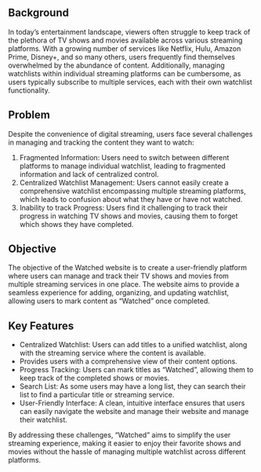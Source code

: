 
## Background
In today’s entertainment landscape, viewers often struggle to keep track of the plethora of TV shows and movies
available across various streaming platforms. With a growing number of services like Netflix, Hulu, Amazon Prime,
Disney+, and so many others, users frequently find themselves overwhelmed by the abundance of content. Additionally,
managing watchlists within individual streaming platforms can be cumbersome, as users typically subscribe to multiple
services, each with their own watchlist functionality.

## Problem
Despite the convenience of digital streaming, users face several challenges in managing and tracking the content they
want to watch:
1.	Fragmented Information: Users need to switch between different platforms to manage individual watchlist, leading
      to fragmented information and lack of centralized control.
2. Centralized Watchlist Management:  Users cannot easily create a comprehensive watchlist encompassing multiple
   streaming platforms, which leads to confusion about what they have or have not watched.
3. Inability to track Progress: Users find it challenging to track their progress in watching TV shows and movies,
   causing them to forget which shows they have completed.

## Objective
The objective of the Watched website is to create a user-friendly platform where users can manage and track their TV
shows and movies from multiple streaming services in one place. The website aims to provide a seamless experience for
adding, organizing, and updating watchlist, allowing users to mark content as “Watched” once completed.

## Key Features
-	Centralized Watchlist: Users can add titles to a unified watchlist, along with the streaming service where the
     content is available.
-	Provides users with a comprehensive view of their content options.
-	Progress Tracking: Users can mark titles as “Watched”, allowing them to keep track of the completed shows or
     movies.
-	Search List: As some users may have a long list, they can search their list to find a particular title or streaming
     service.
-	User-Friendly Interface: A clean, intuitive interface ensures that users can easily navigate the website and manage
     their website and manage their watchlist.

By addressing these challenges, “Watched” aims to simplify the user streaming experience, making it easier to enjoy
their favorite shows and movies without the hassle of managing multiple watchlist across different platforms.